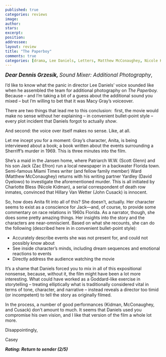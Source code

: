 ```yaml
---
published: true
categories: reviews
image:
author: 
stars: 
excerpt: 
position: 
addressee: 
layout: review
title: "The Paperboy"
comments: true
categories: [drama, Lee Daniels, Letters, Matthew McConaughey, Nicole Kidman, Zac Efron]
---
```

<div><p><span style="font-size:120%;"><strong><em><span class="full-image-block ssNonEditable"><span><a href="/letters/2012/10/26/the-paperboy.html"><img src="http://static.squarespace.com/static/5005f6bcc4aa41161b33e89e/5329cf1fe4b07c068ebf74de/5329cf1fe4b07c068ebf76e4/1351275666627/paperboy.jpg" alt="" /></a></span></span>Dear Dennis Grzesik, </em></strong><em>Sound Mixer: Additional Photography</em>,</span></p>
<p>I&rsquo;d like to know what the panic in director Lee Daniels&rsquo; voice sounded like when he assembled the team for additional photography on <em>The Paperboy.</em> Because &ndash; and I&rsquo;m taking a bit of a guess about the additional sound you mixed &ndash; but I&rsquo;m willing to bet that it was Macy Gray&rsquo;s voiceover.</p>
<p>There are two things that lead me to this conclusion:&nbsp; first, the movie would make no sense without her explaining &ndash; in convenient bullet-point style &ndash; every plot incident that Daniels forgot to actually <em>show</em>.</p>
<p>And second: the voice over itself makes no sense. Like, at all.</p>
<p>Let me incept you for a moment: Gray&rsquo;s character, Anita, is being interviewed about a book; a book written about the events surrounding a Sherriff&rsquo;s murder in 1969. This is three minutes into the film.</p>
<p>She&rsquo;s a maid in the Jansen home, where Patriarch W.W. (Scott Glenn) and his son Jack (Zac Efron) run a local newspaper in a backwater Florida town. Semi-famous Miami Times writer (and fellow family member) Ward (Matthew McConaughey) returns with his writing partner Yardley (David Oyelowo) to investigate the aforementioned murder. This is all initiated by Charlotte Bless (Nicole Kidman), a serial correspondent of death row inmates, convinced that Hillary Van Wetter (John Cusack) is innocent.</p>
<p>So, how does Anita fit into all of this? She doesn&rsquo;t, actually. Her character seems to exist as a conscience for Jack&mdash;and, of course, to provide some commentary on race relations in 1960s Florida. As a narrator, though, she does some pretty amazing things. Her insights into the story and the characters are near-omniscient. Based on what she recounts, she can do the following (described here in in convenient bullet-point style):</p>
<ul>
<li>Accurately describe events she was not present for, and could not possibly know about</li>
<li>See inside character&rsquo;s minds, including dream sequences and emotional reactions to events </li>
<li>Directly address the audience watching the movie </li>
</ul>
<p>It&rsquo;s a shame that Daniels forced you to mix in all of this expositional nonsense, because, without it, the film might have been a lot more interesting. What could have worked as a Goddard-like exercise in storytelling &ndash; treating elliptically what is traditionally considered vital in terms of tone, character, and narrative &ndash; instead reveals a director too timid (or incompetent) to tell the story as originally filmed.</p>
<p>In the process, a number of good performances (Kidman, McConaughey, and Cusack) don&rsquo;t amount to much. It seems that Daniels used you compromise his own vision, and I like that version of the film a whole lot more.</p>
<p>Disappointingly,</p>
<p>Casey</p>
<p><strong><em>Rating: Return to sender (2/5)</em></strong></p></div>
